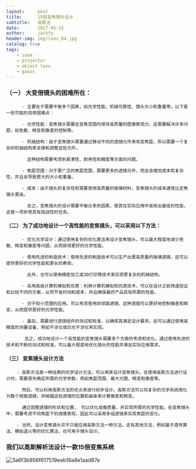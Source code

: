 ```yaml
---
layout:     post
title:      15倍变焦镜头设计
subtitle:   高斯法
date:       2017-05-15
author:     jackfy
header-img: img/lens_04.jpg
catalog: true
tags:
    - zoom
    - projector
    - object lens
    - gauss
---
```



### （一） 大变倍镜头的困难所在：

          - 主要在于需要平衡多个因素，如光学性能、机械可靠性、镜头大小和重量等。以下是一些可能的具体困难点：

          - 光学性能：变焦镜头需要在变焦范围内保持高质量的图像表现力，这需要解决许多问题，如色散、畸变和像差的控制等。

          - 机械结构：由于变焦镜头需要通过移动不同的透镜元件来改变焦距，所以需要一个复杂的机械结构来支撑和调整这些元件。
          
            这种结构需要考虑到紧凑性、耐用性和精度等方面的问题。

          - 焦距范围：对于更广泛的焦距范围，需要更多的透镜元件，而这会增加成本和复杂性，并且会导致更大的大小和重量。

          - 成本：由于镜头的复杂性和需要使用高质量的玻璃材料，变焦镜头的成本通常比定焦镜头更高。

            总之，变焦镜头的设计需要平衡众多的因素，使其在实际应用中发挥出最佳的性能，这是一项非常具有挑战性的任务。

#### （二） 为了成功地设计一个高性能的变焦镜头，可以采用以下方法：

          - 优化光学设计：通过使用复杂的优化算法来设计变焦镜头，可以最大程度地减少色散、畸变和像差等问题，从而获得更好的光学性能。

          - 使用先进的制造技术：使用先进的制造技术可以生产出更高质量的玻璃透镜，这可以提供更好的光学性能和更长的寿命。
          
            此外，也可以使用精密加工或3D打印等技术来实现更复杂的机械结构。

          - 采用高级计算机模拟和仿真：利用计算机模拟和仿真技术，可以在设计之前快速验证和比较不同的方案，从而节省时间和成本，并且确保最终产品具有所需的性能。

          - 对于较小范围的应用，可以考虑使用非球面透镜，这种透镜可以更好地控制像差和畸变，从而提供更好的光学性能。

          - 最后，需要进行透镜组件的测试和校准，以确保其满足设计要求。这可以通过使用高精度的测量设备，例如干涉仪或白光干涉仪来实现。

           总之，成功地设计一个高性能的变焦镜头需要多个方面的考虑和优化。通过使用先进的技术和不断的测试和校准，可以最大程度地优化镜头的性能并满足实际应用需求。
           
#### （三） 变焦镜头设计方法

        - 高斯方法是一种经典的光学设计方法，可以用来设计变焦镜头。在使用高斯方法进行设计时，需要首先确定所需的光学参数，例如焦距范围、最大光圈、畸变和像差等。
        
          然后，可以利用高斯方法的优点来进行初步设计。高斯方法可以将复杂的光学系统简化为数个球面透镜，并根据这些透镜的位置和曲率来计算像差和畸变。
          
          通过调整透镜的形状和位置， 可以优化成像质量，并实现所需的光学性能。在变焦镜头中，需要考虑不同焦距下的成像表现，因此可以采用多组透镜来实现焦距的变化。

        - 当然，设计变焦镜头并不只是应用高斯方法一种方法。还有其他方法，例如基于遗传算法、模拟退火等的优化算法，也可用于镜头设计。
### 我们以高斯解析法设计一款15倍变焦系统
![3a6f3b956f617519eeb16a8e1aad87e](https://user-images.githubusercontent.com/131378528/233795367-53d1f6a0-5b0d-494a-94a7-a3ad1f3a4c79.png)

